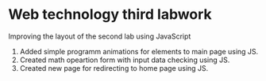 # Web technology third labwork

Improving the layout of the second lab using JavaScript

1. Added simple programm animations for elements to main page using JS.
2. Created math opeartion form with input data checking using JS.
3. Created new page for redirecting to home page using JS.